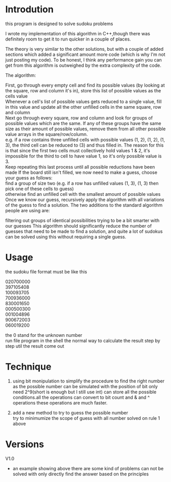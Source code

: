 # Introdution
this program is designed to solve sudoku problems  

I wrote my implementation of this algorithm in C++,though there was definitely room to get it to run quicker in a couple of places.

The theory is very similar to the other solutions, but with a couple of added sections which added a significant amount more code (which is why I'm not just posting my code). To be honest, I think any performance gain you can get from this algorithm is outweighed by the extra complexity of the code.

The algorithm:

First, go through every empty cell and find its possible values (by looking at the square, row and column it's in), store this list of possible values as the cells value   
Whenever a cell's list of possible values gets reduced to a single value, fill in this value and update all the other unfilled cells in the same square, row and column   
Next go through every square, row and column and look for groups of possible values which are the same. If any of these groups have the same size as their amount of possible values, remove them from all other possible value arrays in the square/row/column.   
e.g. if a row contains three unfilled cells with possible values (1, 2), (1, 2), (1, 3), the third cell can be reduced to (3) and thus filled in. The reason for this is that since the first two cells must collectively hold values 1 & 2, it's impossible for the third to cell to have value 1, so it's only possible value is 3.   
Keep repeating this last process until all possible reductions have been made
If the board still isn't filled, we now need to make a guess, choose your guess as follows:   
find a group of size two (e.g. if a row has unfilled values (1, 3), (1, 3) then pick one of these cells to guess)   
otherwise find an unfilled cell with the smallest amount of possible values
Once we know our guess, recursively apply the algorithm with all variations of the guess to find a solution.
The two additions to the standard algorithm people are using are:

filtering out groups of identical possibilities
trying to be a bit smarter with our guesses
This algorithm should significantly reduce the number of guesses that need to be made to find a solution, and quite a lot of sudokus can be solved using this without requiring a single guess.

# Usage
the sudoku file format must be like this   

020700000   
397105408   
100093705   
700936000   
830001650   
000500300   
001004896   
900672003   
060019200   

the 0 stand for the unknown number   
run file program in the shell 
the normal way to calculate the result step by step util the result come out

# Technique
1. using bit monipulation to simplify the procedure to find the right number   
as the possible number can be simulated with the position of bit
only need 2^9(short is enough but I still use int) can store all the possible conditions.all the operations can convert to bit count and & and ^ operations
these operations are much faster.

2. add a new method to try to guess the possible number   
try to minimumize the scope of guess with all number solved on rule 1 above

# Versions
V1.0
* an example showing above 
there are some kind of problems can not be solved with only directly find the answer based on the principles